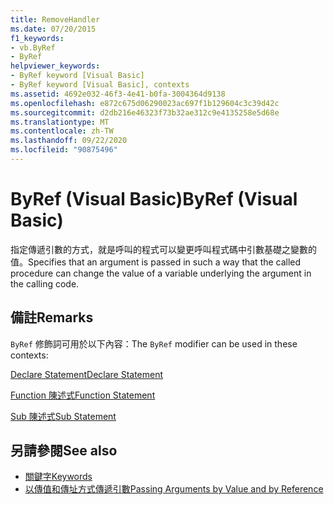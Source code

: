 ```yaml
---
title: RemoveHandler
ms.date: 07/20/2015
f1_keywords:
- vb.ByRef
- ByRef
helpviewer_keywords:
- ByRef keyword [Visual Basic]
- ByRef keyword [Visual Basic], contexts
ms.assetid: 4692e032-46f3-4e41-b0fa-3004364d9138
ms.openlocfilehash: e872c675d06290023ac697f1b129604c3c39d42c
ms.sourcegitcommit: d2db216e46323f73b32ae312c9e4135258e5d68e
ms.translationtype: MT
ms.contentlocale: zh-TW
ms.lasthandoff: 09/22/2020
ms.locfileid: "90875496"
---
```

# <a name="byref-visual-basic"></a><span data-ttu-id="a8871-102">ByRef (Visual Basic)</span><span class="sxs-lookup"><span data-stu-id="a8871-102">ByRef (Visual Basic)</span></span>

<span data-ttu-id="a8871-103">指定傳遞引數的方式，就是呼叫的程式可以變更呼叫程式碼中引數基礎之變數的值。</span><span class="sxs-lookup"><span data-stu-id="a8871-103">Specifies that an argument is passed in such a way that the called procedure can change the value of a variable underlying the argument in the calling code.</span></span>  
  
## <a name="remarks"></a><span data-ttu-id="a8871-104">備註</span><span class="sxs-lookup"><span data-stu-id="a8871-104">Remarks</span></span>  

 <span data-ttu-id="a8871-105">`ByRef` 修飾詞可用於以下內容：</span><span class="sxs-lookup"><span data-stu-id="a8871-105">The `ByRef` modifier can be used in these contexts:</span></span>  
  
 [<span data-ttu-id="a8871-106">Declare Statement</span><span class="sxs-lookup"><span data-stu-id="a8871-106">Declare Statement</span></span>](../statements/declare-statement.md)  
  
 [<span data-ttu-id="a8871-107">Function 陳述式</span><span class="sxs-lookup"><span data-stu-id="a8871-107">Function Statement</span></span>](../statements/function-statement.md)  
  
 [<span data-ttu-id="a8871-108">Sub 陳述式</span><span class="sxs-lookup"><span data-stu-id="a8871-108">Sub Statement</span></span>](../statements/sub-statement.md)  
  
## <a name="see-also"></a><span data-ttu-id="a8871-109">另請參閱</span><span class="sxs-lookup"><span data-stu-id="a8871-109">See also</span></span>

- [<span data-ttu-id="a8871-110">關鍵字</span><span class="sxs-lookup"><span data-stu-id="a8871-110">Keywords</span></span>](../keywords/index.md)
- [<span data-ttu-id="a8871-111">以傳值和傳址方式傳遞引數</span><span class="sxs-lookup"><span data-stu-id="a8871-111">Passing Arguments by Value and by Reference</span></span>](../../programming-guide/language-features/procedures/passing-arguments-by-value-and-by-reference.md)
